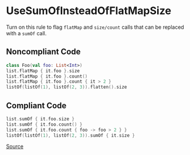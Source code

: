 # UseSumOfInsteadOfFlatMapSize

Turn on this rule to flag `flatMap` and `size/count` calls that can be replaced with a `sumOf` call.

## Noncompliant Code

```kotlin
class Foo(val foo: List<Int>)
list.flatMap { it.foo }.size
list.flatMap { it.foo }.count()
list.flatMap { it.foo }.count { it > 2 }
listOf(listOf(1), listOf(2, 3)).flatten().size
```
## Compliant Code

```kotlin
list.sumOf { it.foo.size }
list.sumOf { it.foo.count() }
list.sumOf { it.foo.count { foo -> foo > 2 } }
listOf(listOf(1), listOf(2, 3)).sumOf { it.size }
```

[Source](https://detekt.github.io/detekt/style.html#usesumofinsteadofflatmapsize)
